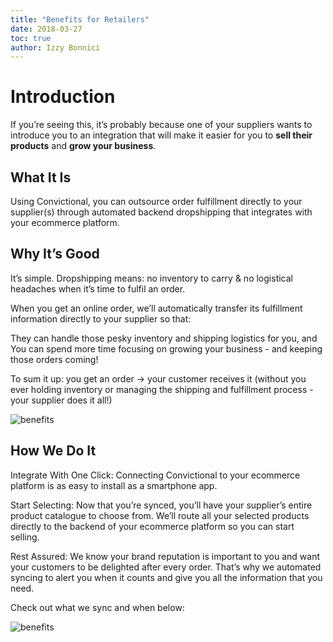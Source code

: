 ```yaml
---
title: "Benefits for Retailers"
date: 2018-03-27
toc: true
author: Izzy Bonnici
---
```

# Introduction

If you’re seeing this, it’s probably because one of your suppliers wants to introduce you to an integration that will make it easier for you to **sell their products** and **grow your business**.

## What It Is

Using Convictional, you can outsource order fulfillment directly to your supplier(s) through automated backend dropshipping that integrates with your ecommerce platform.

## Why It’s Good

It’s simple. Dropshipping means: no inventory to carry & no logistical headaches when it’s time to fulfil an order.

When you get an online order, we’ll automatically transfer its fulfillment information directly to your supplier so that:

They can handle those pesky inventory and shipping logistics for you, and
You can spend more time focusing on growing your business - and keeping those orders coming!

To sum it up: you get an order → your customer receives it (without you ever holding inventory or managing the shipping and fulfillment process - your supplier does it all!)

![benefits](https://github.com/rogerkirkness/convictional-help/blob/master/assets/images/benefits-one.png?raw=true)

## How We Do It

Integrate With One Click: Connecting Convictional to your ecommerce platform is as easy to install as a smartphone app.

Start Selecting: Now that you’re synced, you’ll have your supplier’s entire product catalogue to choose from. We’ll route all your selected products directly to the backend of your ecommerce platform so you can start selling.

Rest Assured: We know your brand reputation is important to you and want your customers to be delighted after every order. That’s why we automated syncing to alert you when it counts and give you all the information that you need.

Check out what we sync and when below:

![benefits](https://github.com/rogerkirkness/convictional-help/blob/master/assets/images/benefits-two.png?raw=true)
